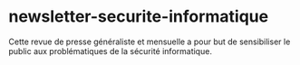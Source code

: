 # newsletter-securite-informatique

Cette revue de presse généraliste et mensuelle a pour but de sensibiliser le public aux problématiques de la sécurité informatique.